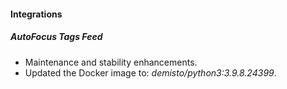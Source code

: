 
#### Integrations
##### AutoFocus Tags Feed
- Maintenance and stability enhancements.
- Updated the Docker image to: *demisto/python3:3.9.8.24399*.
